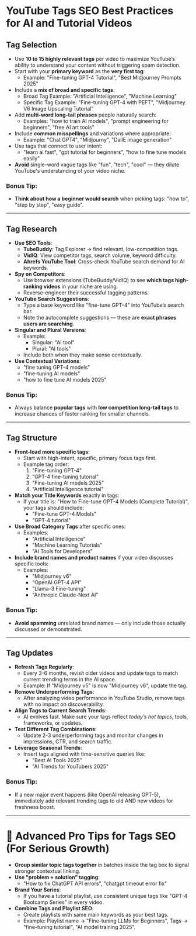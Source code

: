 <!-- 
# YouTube Tags SEO Best Practices

## Tag Selection
- Use 10-15 tags per video for optimal reach
- Start with your primary keyword as the first tag
- Include a mix of broad and specific tags
- Use multi-word phrases that viewers might search for
- Include common misspellings of your keywords

## Tag Research
- Research trending tags using tools like TubeBuddy or VidIQ
- Look at competitors' tags (use browser extensions to view them)
- Use YouTube's search suggestions for tag ideas
- Include both singular and plural versions of keywords

## Tag Structure
- Place more specific tags near the beginning
- Include exact phrases from your title
- Use some broad category tags
- Include brand names or product names mentioned in your video

## Tag Updates
- Refresh tags on older videos to include trending terms
- Remove underperforming tags after analyzing video performance
- Align tags with current search trends in your niche
- Test different tag combinations to see what works best -->

# YouTube Tags SEO Best Practices for AI and Tutorial Videos

## Tag Selection

- Use **10 to 15 highly relevant tags** per video to maximize YouTube’s ability to understand your content without triggering spam detection.
- Start with your **primary keyword** as the **very first tag**:
  - Example: "Fine-tuning GPT-4 Tutorial", "Best Midjourney Prompts 2025"
- Include a **mix of broad and specific tags**:
  - Broad Tag Example: "Artificial Intelligence", "Machine Learning"
  - Specific Tag Example: "Fine-tuning GPT-4 with PEFT", "Midjourney V6 Image Upscaling Tutorial"
- Add **multi-word long-tail phrases** people naturally search:
  - Examples: "how to train AI models", "prompt engineering for beginners", "free AI art tools"
- Include **common misspellings** and variations where appropriate:
  - Example: "Chat GPT4", "Midjourny", "DallE image generation"
- Use tags that connect to user intent:
  - "learn ai fast", "gpt tutorial for beginners", "how to fine tune models easily"
- **Avoid** single-word vague tags like "fun", "tech", "cool" — they dilute YouTube's understanding of your video niche.

### Bonus Tip:
- **Think about how a beginner would search** when picking tags: "how to", "step by step", "easy guide".

---

## Tag Research

- **Use SEO Tools**:
  - **TubeBuddy**: Tag Explorer → find relevant, low-competition tags.
  - **VidIQ**: View competitor tags, search volume, keyword difficulty.
  - **Ahrefs YouTube Tool**: Cross-check YouTube search demand for AI keywords.
- **Spy on Competitors**:
  - Use browser extensions (TubeBuddy/VidIQ) to see **which tags high-ranking videos** in your niche are using.
  - Reverse-engineer their successful tagging patterns.
- **YouTube Search Suggestions**:
  - Type a base keyword like "fine-tune GPT-4" into YouTube’s search bar.
  - Note the autocomplete suggestions — these are **exact phrases users are searching**.
- **Singular and Plural Versions**:
  - Example:
    - Singular: "AI tool"
    - Plural: "AI tools"
  - Include both when they make sense contextually.
- **Use Contextual Variations**:
  - "fine tuning GPT-4 models"
  - "fine-tuning AI models"
  - "how to fine tune AI models 2025"

### Bonus Tip:
- Always balance **popular tags** with **low competition long-tail tags** to increase chances of faster ranking for smaller channels.

---

## Tag Structure

- **Front-load more specific tags**:
  - Start with high-intent, specific, primary focus tags first.
  - Example tag order:
    1. "Fine-tuning GPT-4"
    2. "GPT-4 fine-tuning tutorial"
    3. "Fine-tuning AI models 2025"
    4. "Artificial Intelligence tutorial"
- **Match your Title Keywords** exactly in tags:
  - If your title is: "How to Fine-tune GPT-4 Models (Complete Tutorial)", your tags should include:
    - "Fine-tune GPT-4 Models"
    - "GPT-4 tutorial"
- **Use Broad Category Tags** after specific ones:
  - Examples:
    - "Artificial Intelligence"
    - "Machine Learning Tutorials"
    - "AI Tools for Developers"
- **Include brand names and product names** if your video discusses specific tools:
  - Examples:
    - "Midjourney v6"
    - "OpenAI GPT-4 API"
    - "Llama-3 Fine-tuning"
    - "Anthropic Claude-Next AI"

### Bonus Tip:
- **Avoid spamming** unrelated brand names — only include those actually discussed or demonstrated.

---

## Tag Updates

- **Refresh Tags Regularly**:
  - Every 3-6 months, revisit older videos and update tags to match current trending terms in the AI space.
  - Example: If "Midjourney v5" is now "Midjourney v6", update the tag.
- **Remove Underperforming Tags**:
  - After analyzing video performance in YouTube Studio, remove tags with no impact on discoverability.
- **Align Tags to Current Search Trends**:
  - AI evolves fast. Make sure your tags reflect *today’s hot topics*, tools, frameworks, or updates.
- **Test Different Tag Combinations**:
  - Update 2-3 underperforming tags and monitor changes in impressions, CTR, and search traffic.
- **Leverage Seasonal Trends**:
  - Insert tags aligned with time-sensitive queries like:
    - "Best AI Tools 2025"
    - "AI Trends for YouTubers 2025"

### Bonus Tip:
- If a new major event happens (like OpenAI releasing GPT-5), immediately add relevant trending tags to old AND new videos for freshness boost.

---

# 🧠 Advanced Pro Tips for Tags SEO (For Serious Growth)

- **Group similar topic tags together** in batches inside the tag box to signal stronger contextual linking.
- **Use "problem + solution" tagging**:
  - "How to fix ChatGPT API errors", "chatgpt timeout error fix"
- **Brand Your Series**:
  - If you have a tutorial playlist, use consistent unique tags like "GPT-4 Bootcamp Series" in every video.
- **Combine Tags and Playlist SEO**:
  - Create playlists with same main keywords as your best tags.
  - Example: Playlist name → "Fine-tuning LLMs for Beginners", Tags → "fine-tuning tutorial", "AI model training 2025".

